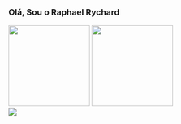 ### Olá, Sou o Raphael Rychard

<div>
  <img src="https://github-readme-stats.vercel.app/api?username=raphaelrychard&show_icons=true&theme=bear" height = 160em>
  <img src = "https://github-readme-streak-stats.herokuapp.com?user=raphaelrychard&theme=dark&hide_border=true" height= 160em>
</div>

<div>
  <a href="https://www.linkedin.com/in/raphaelrychard/" target="_blank" >
    <img src="https://img.shields.io/badge/LinkedIn-0077B5?style=for-the-badge&logo=linkedin&logoColor=white">
  </a>

</div>

